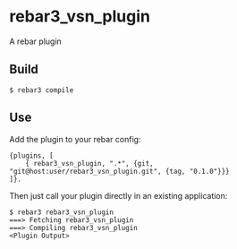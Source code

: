 rebar3_vsn_plugin
=====

A rebar plugin

Build
-----

    $ rebar3 compile

Use
---

Add the plugin to your rebar config:

    {plugins, [
        { rebar3_vsn_plugin, ".*", {git, "git@host:user/rebar3_vsn_plugin.git", {tag, "0.1.0"}}}
    ]}.

Then just call your plugin directly in an existing application:


    $ rebar3 rebar3_vsn_plugin
    ===> Fetching rebar3_vsn_plugin
    ===> Compiling rebar3_vsn_plugin
    <Plugin Output>
